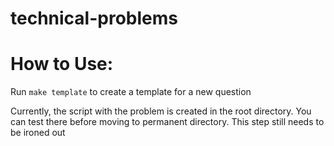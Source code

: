 # technical-problems

# How to Use:
Run `make template` to create a template for a new question

Currently, the script with the problem is created in the root directory. You can test there before moving to permanent directory. This step still needs to be ironed out